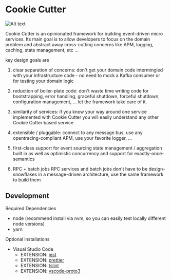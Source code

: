 # Cookie Cutter

![Alt text](/docs/website/static/img/favicon.png?raw=true "Logo")

Cookie Cutter is an opinionated framework for building event-driven micro services. Its main goal is to allow developers to focus on the domain problem and abstract away cross-cutting concerns like APM, logging, caching, state management, etc ...

key design goals are

1. clear separation of concerns: don't get your domain code intermingled with your infrastructure code - no need to mock a Kafka consumer or for testing your domain logic

2. reduction of boiler-plate code: don't waste time writing code for bootstrapping, error handling, graceful shutdown, forceful shutdown, configuration management, ... let the framework take care of it.

3. similarity of services: if you know your way around one service implemented with Cookie Cutter you will easily understand any other Cookie Cutter based service

4. extensible / pluggable: connect to any message bus, use any opentracing-compliant APM, use your favorite logger, ...

5. first-class support for event sourcing state management / aggregation built in as well as optimistic concurrency and support for exactly-once-semantics

6. RPC + batch jobs RPC services and batch jobs don't have to be design-snowflakes in a message-driven architecture, use the same framework to build them

## Development

Required Dependencies

-   node (recommend install via nvm, so you can easily test locally different node versions)
-   yarn

Optional installations

-   Visual Studio Code
    -   EXTENSION: [jest](https://marketplace.visualstudio.com/items?itemName=Orta.vscode-jest)
    -   EXTENSION: [prettier](https://marketplace.visualstudio.com/items?itemName=esbenp.prettier-vscode)
    -   EXTENSION: [tslint](https://marketplace.visualstudio.com/items?itemName=ms-vscode.vscode-typescript-tslint-plugin)
    -   EXTENSION: [vscode-proto3](https://marketplace.visualstudio.com/items?itemName=zxh404.vscode-proto3)
